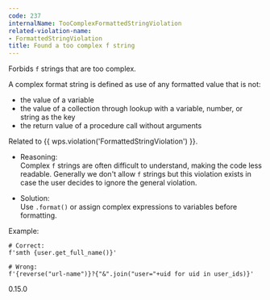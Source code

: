 ```yaml
---
code: 237
internalName: TooComplexFormattedStringViolation
related-violation-name:
- FormattedStringViolation
title: Found a too complex f string
---
```


Forbids `f` strings that are too complex.

A complex format string is defined as use of any formatted value that is
not:

  - the value of a variable
  - the value of a collection through lookup with a variable, number, or
    string as the key
  - the return value of a procedure call without arguments

Related to {{ wps.violation('FormattedStringViolation') }}.

  - Reasoning:  
    Complex `f` strings are often difficult to understand, making the
    code less readable. Generally we don't allow `f` strings but this
    violation exists in case the user decides to ignore the general
    violation.

  - Solution:  
    Use `.format()` or assign complex expressions to variables before
    formatting.

Example:

    # Correct:
    f'smth {user.get_full_name()}'
    
    # Wrong:
    f'{reverse("url-name")}?{"&".join("user="+uid for uid in user_ids)}'

<div class="versionadded">

0.15.0

</div>